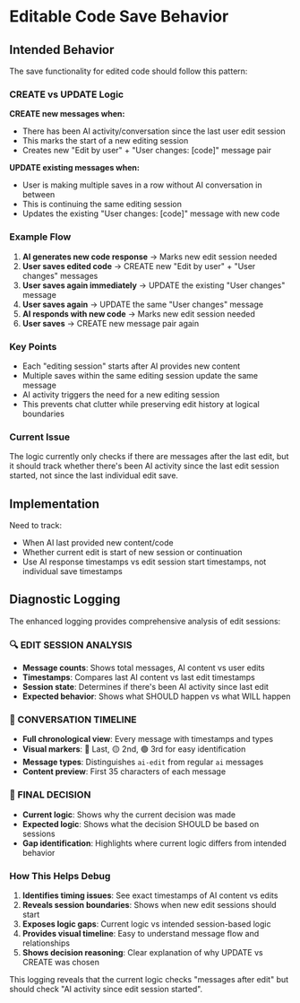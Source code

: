 # Editable Code Save Behavior

## Intended Behavior

The save functionality for edited code should follow this pattern:

### CREATE vs UPDATE Logic

**CREATE new messages when:**

- There has been AI activity/conversation since the last user edit session
- This marks the start of a new editing session
- Creates new "Edit by user" + "User changes: [code]" message pair

**UPDATE existing messages when:**

- User is making multiple saves in a row without AI conversation in between
- This is continuing the same editing session
- Updates the existing "User changes: [code]" message with new code

### Example Flow

1. **AI generates new code response** → Marks new edit session needed
2. **User saves edited code** → CREATE new "Edit by user" + "User changes" messages
3. **User saves again immediately** → UPDATE the existing "User changes" message
4. **User saves again** → UPDATE the same "User changes" message
5. **AI responds with new code** → Marks new edit session needed
6. **User saves** → CREATE new message pair again

### Key Points

- Each "editing session" starts after AI provides new content
- Multiple saves within the same editing session update the same message
- AI activity triggers the need for a new editing session
- This prevents chat clutter while preserving edit history at logical boundaries

### Current Issue

The logic currently only checks if there are messages after the last edit, but it should track whether there's been AI activity since the last edit session started, not since the last individual edit save.

## Implementation

Need to track:

- When AI last provided new content/code
- Whether current edit is start of new session or continuation
- Use AI response timestamps vs edit session start timestamps, not individual save timestamps

## Diagnostic Logging

The enhanced logging provides comprehensive analysis of edit sessions:

### 🔍 EDIT SESSION ANALYSIS

- **Message counts**: Shows total messages, AI content vs user edits
- **Timestamps**: Compares last AI content vs last edit timestamps
- **Session state**: Determines if there's been AI activity since last edit
- **Expected behavior**: Shows what SHOULD happen vs what WILL happen

### 📅 CONVERSATION TIMELINE

- **Full chronological view**: Every message with timestamps and types
- **Visual markers**: 🔴 Last, 🟡 2nd, 🟢 3rd for easy identification
- **Message types**: Distinguishes `ai-edit` from regular `ai` messages
- **Content preview**: First 35 characters of each message

### 🎯 FINAL DECISION

- **Current logic**: Shows why the current decision was made
- **Expected logic**: Shows what the decision SHOULD be based on sessions
- **Gap identification**: Highlights where current logic differs from intended behavior

### How This Helps Debug

1. **Identifies timing issues**: See exact timestamps of AI content vs edits
2. **Reveals session boundaries**: Shows when new edit sessions should start
3. **Exposes logic gaps**: Current logic vs intended session-based logic
4. **Provides visual timeline**: Easy to understand message flow and relationships
5. **Shows decision reasoning**: Clear explanation of why UPDATE vs CREATE was chosen

This logging reveals that the current logic checks "messages after edit" but should check "AI activity since edit session started".
